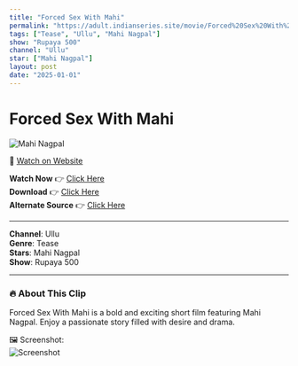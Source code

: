 ```yaml
---
title: "Forced Sex With Mahi"
permalink: "https://adult.indianseries.site/movie/Forced%20Sex%20With%20Mahi"
tags: ["Tease", "Ullu", "Mahi Nagpal"]
show: "Rupaya 500"
channel: "Ullu"
star: ["Mahi Nagpal"]
layout: post
date: "2025-01-01"
---
```


# Forced Sex With Mahi

![Mahi Nagpal](https://shorts.desisins.com/wp-content/uploads/2024/11/500-Rupaya-Ullu-Forced-Mahi-Nagpal-DesiSins.com_.jpg)

🔗 [Watch on Website](https://adult.indianseries.site/movie/Forced%20Sex%20With%20Mahi)

**Watch Now** 👉 [Click Here](https://adult.indianseries.site/movie/Forced%20Sex%20With%20Mahi)  
**Download** 👉 [Click Here](https://adult.indianseries.site/movie/Forced%20Sex%20With%20Mahi)  
**Alternate Source** 👉 [Click Here](https://adult.indianseries.site/movie/Forced%20Sex%20With%20Mahi)

---

**Channel**: Ullu  
**Genre**: Tease  
**Stars**: Mahi Nagpal  
**Show**: Rupaya 500

---

### 🔥 About This Clip

Forced Sex With Mahi is a bold and exciting short film featuring Mahi Nagpal. Enjoy a passionate story filled with desire and drama.
 
🖼️ Screenshot:  
![Screenshot](https://shorts.desisins.com/wp-content/uploads/2024/11/500-Rupaya-Ullu-Forced-Mahi-Nagpal-DesiSins.com_.jpg)
